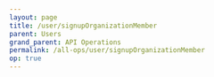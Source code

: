 ```yaml
---
layout: page
title: /user/signupOrganizationMember
parent: Users
grand_parent: API Operations
permalink: /all-ops/user/signupOrganizationMember
op: true
---
```


<script>
    window.addEventListener('load', () => {
        const TDV = Symbol.for('tdv-docs');
        const SiteStorage = window[TDV].SiteStorage;

        window[TDV].defineTryit({
            name: 'SignupOrganizationMember',
            endpoint: '/user/signupOrganizationMember',
            method: 'POST',
            params: {
                name: 'username',
                email: 'person@randomail.com',
                password: 'abc123...',
                firstName: 'Bill',
                lastName: 'Rando'
            }
        });

        window[TDV].buildCallouts(
            window[TDV].buildCallouts.defaultAuthWarning,
            window[TDV].buildCallouts.defaultVendorWarning,
        );
    });

</script>

<div id="vendor-warning"></div>